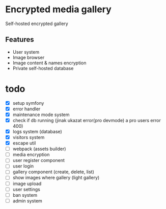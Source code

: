 # Encrypted media gallery

Self-hosted encrypted gallery

## Features
- User system
- Image browser
- Image content & names encryption
- Private self-hosted database

# todo
- [X] setup symfony
- [X] error handler
- [X] maintenance mode system
- [X] check if db running (jinak ukazat error(pro devmode) a pro users error 400)
- [X] logs system (database)
- [X] visitors system
- [X] escape util
- [ ] webpack (assets builder)
- [ ] media encryption
- [ ] user register component
- [ ] user login
- [ ] gallery component (create, delete, list)
- [ ] show images where gallery (light gallery)
- [ ] image upload
- [ ] user settings
- [ ] ban system
- [ ] admin system
